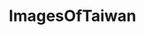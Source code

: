 ---
title: ImagesOfTaiwan
crosslinks:
- imagesofnetwork
- pics
- EarthPorn
- travel
- CityPorn
- taiwan
- funny
- TaiwanPics
- food
- itookapicture
- mildlyinteresting
- tea
- hiking
- translator
- aww
- analog
- CPBL
- ramen
- whatisthisthing
- WTF
---